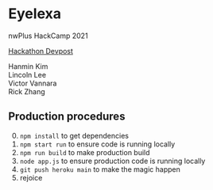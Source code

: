 # Eyelexa
nwPlus HackCamp 2021

[Hackathon Devpost](https://devpost.com/software/eyelexa-reading-assistant)

Hanmin Kim  
Lincoln Lee  
Victor Vannara  
Rick Zhang  


## Production procedures
0. `npm install` to get dependencies
1. `npm start run` to ensure code is running locally
2. `npm run build` to make production build
3. `node app.js` to ensure production code is running locally
4. `git push heroku main` to make the magic happen
5. rejoice
